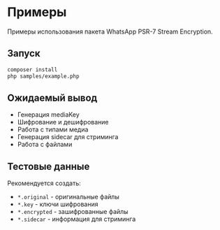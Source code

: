 # Примеры

Примеры использования пакета WhatsApp PSR-7 Stream Encryption.

## Запуск

```bash
composer install
php samples/example.php
```

## Ожидаемый вывод

- Генерация mediaKey
- Шифрование и дешифрование
- Работа с типами медиа
- Генерация sidecar для стриминга
- Работа с файлами

## Тестовые данные

Рекомендуется создать:
- `*.original` - оригинальные файлы
- `*.key` - ключи шифрования
- `*.encrypted` - зашифрованные файлы
- `*.sidecar` - информация для стриминга


